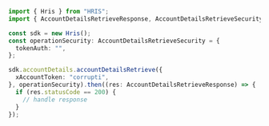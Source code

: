 <!-- Start SDK Example Usage -->


```typescript
import { Hris } from "HRIS";
import { AccountDetailsRetrieveResponse, AccountDetailsRetrieveSecurity } from "HRIS/dist/sdk/models/operations";

const sdk = new Hris();
const operationSecurity: AccountDetailsRetrieveSecurity = {
  tokenAuth: "",
};

sdk.accountDetails.accountDetailsRetrieve({
  xAccountToken: "corrupti",
}, operationSecurity).then((res: AccountDetailsRetrieveResponse) => {
  if (res.statusCode == 200) {
    // handle response
  }
});
```
<!-- End SDK Example Usage -->